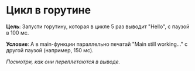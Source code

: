 # Цикл в горутине

**Цель**: Запусти горутину, которая в цикле 5 раз выводит "Hello", с паузой в 100 мс.

**Условие**: А в main-функции параллельно печатай "Main still working..." с другой паузой (например, 150 мс).

_Посмотри, как они переплетаются в выводе._